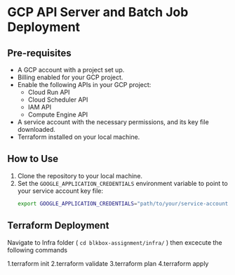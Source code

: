 # GCP API Server and Batch Job Deployment

## Pre-requisites

- A GCP account with a project set up.
- Billing enabled for your GCP project.
- Enable the following APIs in your GCP project:
  - Cloud Run API
  - Cloud Scheduler API
  - IAM API
  - Compute Engine API
- A service account with the necessary permissions, and its key file downloaded.
- Terraform installed on your local machine.

## How to Use

1. Clone the repository to your local machine.
2. Set the `GOOGLE_APPLICATION_CREDENTIALS` environment variable to point to your service account key file:
   ```sh
   export GOOGLE_APPLICATION_CREDENTIALS="path/to/your/service-account-key.json"

## Terraform Deployment 
 Navigate to Infra folder ( `cd blkbox-assignment/infra/` ) then excecute the following commands

1.terraform init
2.terraform validate
3.terraform plan
4.terraform apply
